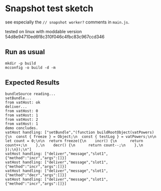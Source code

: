 # Snapshot test sketch

see especially the `// snapshot worker?` comments in `main.js`.

tested on linux
with moddable version 54d8e94710ed6f8c310f046c4fbc83c967ccd346

## Run as usual

```
mkdir -p build
mcconfig -o build -d -m
```

## Expected Results

```
bundleSource reading...
setBundle...
from vatHost: ok
deliver...
from vatHost: 0
from vatHost: 1
from vatHost: 2
from vatHost: 1
demo concludes.
vatHost handling: ["setBundle","(function buildRootObject(vatPowers) {\n  const { freeze } = Object;\n  const { testLog } = vatPowers;\n\n  let count = 0;\n\n  return freeze({\n    incr() {\n      return count++;\n    },\n    decr() {\n      return count--;\n    },\n  });\n});\n"]
vatHost handling: ["deliver","message","slot1",{"method":"incr","args":[]}]
vatHost handling: ["deliver","message","slot1",{"method":"incr","args":[]}]
vatHost handling: ["deliver","message","slot1",{"method":"decr","args":[]}]
vatHost handling: ["deliver","message","slot1",{"method":"incr","args":[]}]
```
